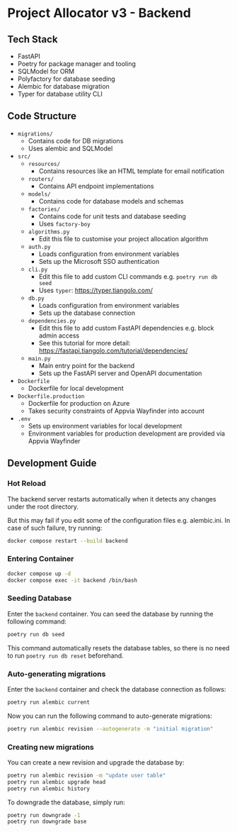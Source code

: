 # Project Allocator v3 - Backend

## Tech Stack

- FastAPI
- Poetry for package manager and tooling
- SQLModel for ORM
- Polyfactory for database seeding
- Alembic for database migration
- Typer for database utility CLI

## Code Structure

- `migrations/`
  - Contains code for DB migrations
  - Uses alembic and SQLModel
- `src/`
  - `resources/`
    - Contains resources like an HTML template for email notification
  - `routers/`
    - Contains API endpoint implementations
  - `models/`
    - Contains code for database models and schemas
  - `factories/`
    - Contains code for unit tests and database seeding
    - Uses `factory-boy`
  - `algorithms.py`
    - Edit this file to customise your project allocation algorithm
  - `auth.py`
    - Loads configuration from environment variables
    - Sets up the Microsoft SSO authentication
  - `cli.py`
    - Edit this file to add custom CLI commands e.g. `poetry run db seed`
    - Uses `typer`: https://typer.tiangolo.com/
  - `db.py`
    - Loads configuration from environment variables
    - Sets up the database connection
  - `dependencies.py`
    - Edit this file to add custom FastAPI dependencies e.g. block admin access
    - See this tutorial for more detail: https://fastapi.tiangolo.com/tutorial/dependencies/
  - `main.py`
    - Main entry point for the backend
    - Sets up the FastAPI server and OpenAPI documentation
- `Dockerfile`
  - Dockerfile for local development
- `Dockerfile.production`
  - Dockerfile for production on Azure
  - Takes security constraints of Appvia Wayfinder into account
- `.env`
  - Sets up environment variables for local development
  - Environment variables for production development are provided via Appvia Wayfinder

## Development Guide

### Hot Reload

The backend server restarts automatically when it detects any changes under the root directory.

But this may fail if you edit some of the configuration files e.g. alembic.ini. In case of such failure, try running:

```bash
docker compose restart --build backend
```

### Entering Container

```bash
docker compose up -d
docker compose exec -it backend /bin/bash
```

### Seeding Database

Enter the `backend` container. You can seed the database by running the following command:

```bash
poetry run db seed
```

This command automatically resets the database tables, so there is no need to run `poetry run db reset` beforehand.

### Auto-generating migrations

Enter the `backend` container and check the database connection as follows:

```bash
poetry run alembic current
```

Now you can run the following command to auto-generate migrations:

```bash
poetry run alembic revision --autogenerate -m "initial migration"
```

### Creating new migrations

You can create a new revision and upgrade the database by:

```bash
poetry run alembic revision -m "update user table"
poetry run alembic upgrade head
poetry run alembic history
```

To downgrade the database, simply run:

```bash
poetry run downgrade -1
poetry run downgrade base
```
